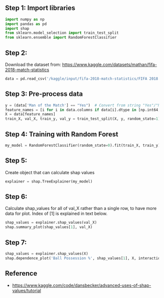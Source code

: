 
## Step 1: Import libraries
```python
import numpy as np
import pandas as pd
import shap
from sklearn.model_selection import train_test_split
from sklearn.ensemble import RandomForestClassifier
```

## Step 2:

Download the dataset from: https://www.kaggle.com/datasets/mathan/fifa-2018-match-statistics

```python
data = pd.read_csv('/kaggle/input/fifa-2018-match-statistics/FIFA 2018 Statistics.csv')
```

## Step 3: Pre-process data
```python
y = (data['Man of the Match'] == "Yes")  # Convert from string "Yes"/"No" to binary
feature_names = [i for i in data.columns if data[i].dtype in [np.int64, np.int64]]
X = data[feature_names]
train_X, val_X, train_y, val_y = train_test_split(X, y, random_state=1)
```

## Step 4: Training with Random Forest
```python
my_model = RandomForestClassifier(random_state=0).fit(train_X, train_y)
```

## Step 5:

Create object that can calculate shap values
```python
explainer = shap.TreeExplainer(my_model)
```

## Step 6:

Calculate shap_values for all of val_X rather than a single row, to have more data for plot.  Index of [1] is explained in text below.

```python
shap_values = explainer.shap_values(val_X)
shap.summary_plot(shap_values[1], val_X)
```

## Step 7:
```python
shap_values = explainer.shap_values(X)
shap.dependence_plot('Ball Possession %', shap_values[1], X, interaction_index="Goal Scored")
```

## Reference
- https://www.kaggle.com/code/dansbecker/advanced-uses-of-shap-values/tutorial
